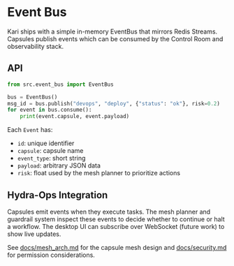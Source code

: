 # Event Bus

Kari ships with a simple in-memory EventBus that mirrors Redis Streams. Capsules publish events which can be consumed by the Control Room and observability stack.

## API

```python
from src.event_bus import EventBus

bus = EventBus()
msg_id = bus.publish("devops", "deploy", {"status": "ok"}, risk=0.2)
for event in bus.consume():
    print(event.capsule, event.payload)
```

Each `Event` has:

- `id`: unique identifier
- `capsule`: capsule name
- `event_type`: short string
- `payload`: arbitrary JSON data
- `risk`: float used by the mesh planner to prioritize actions

## Hydra-Ops Integration

Capsules emit events when they execute tasks. The mesh planner and guardrail system inspect these events to decide whether to continue or halt a workflow. The desktop UI can subscribe over WebSocket (future work) to show live updates.

See [docs/mesh_arch.md](mesh_arch.md) for the capsule mesh design and [docs/security.md](security.md) for permission considerations.
